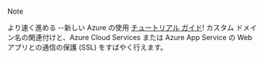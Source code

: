
> [!NOTE]
> より速く進める --新しい Azure の使用 [チュートリアル ガイド](http://support.microsoft.com/kb/2990804)!  カスタム ドメイン名の関連付けと、Azure Cloud Services または Azure App Service の Web アプリとの通信の保護 (SSL) をすばやく行えます。
> 
> 



<!--HONumber=Nov16_HO3-->


